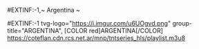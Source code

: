 #EXTINF:-1,~ Argentina ~

#EXTINF:-1 tvg-logo="https://i.imgur.com/u6UOgvd.png" group-title="ARGENTINA", [COLOR red]ARGENTINA[/COLOR] https://coteflan.cdn.rcs.net.ar/mnp/tntseries_hls/playlist.m3u8
